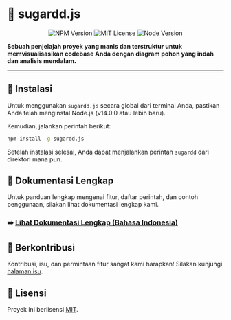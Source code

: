 # 🍭 sugardd.js

<p align="center">
  <img src="https://img.shields.io/npm/v/sugardd.js.svg?style=for-the-badge" alt="NPM Version"/>
  <img src="https://img.shields.io/github/license/cloud-dark/sugardd.js.svg?style=for-the-badge" alt="MIT License"/>
  <img src="https://img.shields.io/badge/node-%3E%3D14.0.0-brightgreen.svg?style=for-the-badge" alt="Node Version"/>
</p>

**Sebuah penjelajah proyek yang manis dan terstruktur untuk memvisualisasikan codebase Anda dengan diagram pohon yang indah dan analisis mendalam.**

---

## 🚀 Instalasi

Untuk menggunakan `sugardd.js` secara global dari terminal Anda, pastikan Anda telah menginstal Node.js (v14.0.0 atau lebih baru).

Kemudian, jalankan perintah berikut:

```bash
npm install -g sugardd.js
```

Setelah instalasi selesai, Anda dapat menjalankan perintah `sugardd` dari direktori mana pun.

## 📖 Dokumentasi Lengkap

Untuk panduan lengkap mengenai fitur, daftar perintah, dan contoh penggunaan, silakan lihat dokumentasi lengkap kami.

### ➡️ **[Lihat Dokumentasi Lengkap (Bahasa Indonesia)](./docs/id.md)**

## 🤝 Berkontribusi

Kontribusi, isu, dan permintaan fitur sangat kami harapkan! Silakan kunjungi [halaman isu](https://github.com/cloud-dark/sugardd.js/issues).

## 📄 Lisensi

Proyek ini berlisensi [MIT](https://github.com/cloud-dark/sugardd.js/blob/main/LICENSE).
